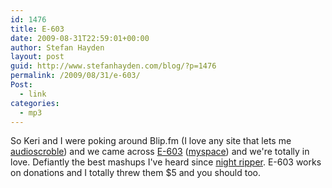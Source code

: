 ```yaml
---
id: 1476
title: E-603
date: 2009-08-31T22:59:01+00:00
author: Stefan Hayden
layout: post
guid: http://www.stefanhayden.com/blog/?p=1476
permalink: /2009/08/31/e-603/
Post:
  - link
categories:
  - mp3
---
```

So Keri and I were poking around Blip.fm (I love any site that lets me <a href="http://www.last.fm">audioscroble</a>) and we came across <a href="https://www.tornup.net/TORNUP">E-603</a> (<a href="http://www.myspace.com/e603">myspace</a>) and we're totally in love. Defiantly the best mashups I've heard since <a href="http://www.amazon.com/Night-Ripper-Explicit/dp/B001EJ4GKQ/stefanhayden-20">night ripper</a>. E-603 works on donations and I totally threw them $5 and you should too.